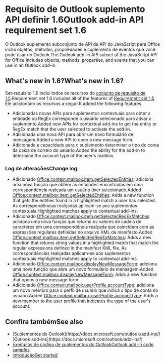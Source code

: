 # <a name="outlook-add-in-api-requirement-set-16"></a><span data-ttu-id="0f8f1-101">Requisito de Outlook suplemento API definir 1.6</span><span class="sxs-lookup"><span data-stu-id="0f8f1-101">Outlook add-in API requirement set 1.6</span></span>

<span data-ttu-id="0f8f1-102">O Outlook suplemento subconjunto de API da API do JavaScript para Office inclui objetos, métodos, propriedades e suplemento de eventos que você pode usar no Outlook.</span><span class="sxs-lookup"><span data-stu-id="0f8f1-102">The Outlook add-in API subset of the JavaScript API for Office includes objects, methods, properties, and events that you can use in an Outlook add-in.</span></span>

## <a name="whats-new-in-16"></a><span data-ttu-id="0f8f1-103">What's new in 1.6?</span><span class="sxs-lookup"><span data-stu-id="0f8f1-103">What's new in 1.6?</span></span>

<span data-ttu-id="0f8f1-104">Set-requisito 1.6 inclui todos os recursos do [conjunto de requisito de 1,5](../requirement-set-1.5/outlook-requirement-set-1.5.md).</span><span class="sxs-lookup"><span data-stu-id="0f8f1-104">Requirement set 1.6 includes all of the features of [Requirement set 1.5](../requirement-set-1.5/outlook-requirement-set-1.5.md).</span></span> <span data-ttu-id="0f8f1-105">Ele adicionado os recursos a seguir.</span><span class="sxs-lookup"><span data-stu-id="0f8f1-105">It added the following features.</span></span>

- <span data-ttu-id="0f8f1-106">Adicionadas novas APIs para suplementos contextuais para obter a entidade ou RegEx corresponde o usuário selecionado para ativar o suplemento.</span><span class="sxs-lookup"><span data-stu-id="0f8f1-106">Added new APIs for contextual add-ins to get the entity or RegEx match that the user selected to activate the add-in.</span></span>
- <span data-ttu-id="0f8f1-107">Adicionada uma nova API para abrir um novo formulário de mensagem.</span><span class="sxs-lookup"><span data-stu-id="0f8f1-107">Added a new API to open a new message form.</span></span>
- <span data-ttu-id="0f8f1-108">Adicionada a capacidade para o suplemento determinar o tipo de conta da caixa de correio do usuário.</span><span class="sxs-lookup"><span data-stu-id="0f8f1-108">Added the ability for the add-in to determine the account type of the user's mailbox.</span></span>

### <a name="change-log"></a><span data-ttu-id="0f8f1-109">Log de alterações</span><span class="sxs-lookup"><span data-stu-id="0f8f1-109">Change log</span></span>

- <span data-ttu-id="0f8f1-110">Adicionado [Office.context.mailbox.item.getSelectedEntities](office.context.mailbox.item.md#getselectedentities--entitiesjavascriptapioutlook16officeentities): adiciona uma nova função que obtém as entidades encontradas em uma correspondência realçada um usuário tiver selecionado.</span><span class="sxs-lookup"><span data-stu-id="0f8f1-110">Added [Office.context.mailbox.item.getSelectedEntities](office.context.mailbox.item.md#getselectedentities--entitiesjavascriptapioutlook16officeentities): Adds a new function that gets the entities found in a highlighted match a user has selected.</span></span> <span data-ttu-id="0f8f1-111">As correspondências realçadas aplicam-se aos suplementos contextuais.</span><span class="sxs-lookup"><span data-stu-id="0f8f1-111">Highlighted matches apply to contextual add-ins.</span></span>
- <span data-ttu-id="0f8f1-112">Adicionado [Office.context.mailbox.item.getSelectedRegExMatches](office.context.mailbox.item.md#getselectedregexmatches--object): adiciona uma nova função que retorna os valores de cadeia de caracteres em uma correspondência realçada que coincidem com as expressões regulares definidas no arquivo XML de manifesto.</span><span class="sxs-lookup"><span data-stu-id="0f8f1-112">Added [Office.context.mailbox.item.getSelectedRegExMatches](office.context.mailbox.item.md#getselectedregexmatches--object): Adds a new function that returns string values in a highlighted match that match the regular expressions defined in the manifest XML file.</span></span> <span data-ttu-id="0f8f1-113">As correspondências realçadas aplicam-se aos suplementos contextuais.</span><span class="sxs-lookup"><span data-stu-id="0f8f1-113">Highlighted matches apply to contextual add-ins.</span></span>
- <span data-ttu-id="0f8f1-114">Adicionado [Office.context.mailbox.displayNewMessageForm](office.context.mailbox.md#displaynewmessageformparameters): adiciona uma nova função que abre um novo formulário de mensagem.</span><span class="sxs-lookup"><span data-stu-id="0f8f1-114">Added [Office.context.mailbox.displayNewMessageForm](office.context.mailbox.md#displaynewmessageformparameters): Adds a new function that opens a new message form.</span></span>
- <span data-ttu-id="0f8f1-115">Adicionado [Office.context.mailbox.userProfile.accountType](office.context.mailbox.userprofile.md#accounttype-string): adiciona um novo membro para o perfil de usuário que indica o tipo de conta do usuário.</span><span class="sxs-lookup"><span data-stu-id="0f8f1-115">Added [Office.context.mailbox.userProfile.accountType](office.context.mailbox.userprofile.md#accounttype-string): Adds a new member to the user profile that indicates the type of the user's account.</span></span>

## <a name="see-also"></a><span data-ttu-id="0f8f1-116">Confira também</span><span class="sxs-lookup"><span data-stu-id="0f8f1-116">See also</span></span>

- <span data-ttu-id="0f8f1-117">
  [Suplementos do Outlook](https://docs.microsoft.com/outlook/add-ins/)</span><span class="sxs-lookup"><span data-stu-id="0f8f1-117">[Outlook add-ins](https://docs.microsoft.com/outlook/add-ins/)</span></span>
- [<span data-ttu-id="0f8f1-118">Exemplos de código de suplementos do Outlook</span><span class="sxs-lookup"><span data-stu-id="0f8f1-118">Outlook add-in code samples</span></span>](https://developer.microsoft.com/outlook/gallery/?filterBy=Outlook,Samples,Add-ins)
- [<span data-ttu-id="0f8f1-119">Introdução</span><span class="sxs-lookup"><span data-stu-id="0f8f1-119">Get started</span></span>](https://docs.microsoft.com/outlook/add-ins/quick-start)